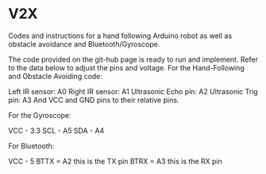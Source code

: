 # V2X
Codes and instructions for a hand following Arduino robot as well as obstacle avoidance and Bluetooth/Gyroscope.

The code provided on the git-hub page is ready to run and implement.
Refer to the data below to adjust the pins and voltage.
For the Hand-Following and Obstacle Avoiding code:

Left IR sensor: A0
Right IR sensor: A1
Ultrasonic Echo pin: A2
Ultrasonic Trig pin: A3
And VCC and GND pins to their relative pins.

For the Gyroscope:

VCC - 3.3
SCL - A5
SDA - A4

For Bluetooth:

VCC - 5
BTTX = A2 this is the TX pin
BTRX = A3 this is the RX pin
